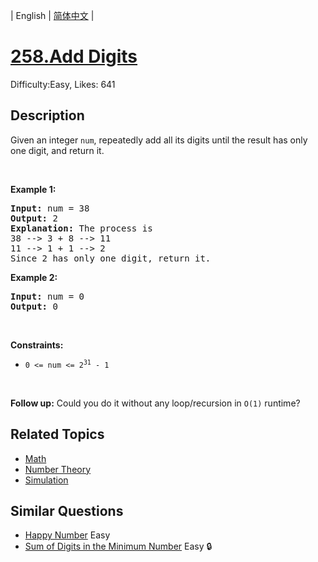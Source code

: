 
| English | [简体中文](problem_zh.md) |

# [258.Add Digits](https://leetcode.com/problems/add-digits/)
Difficulty:Easy, Likes: 641

## Description

<p>Given an integer <code>num</code>, repeatedly add all its digits until the result has only one digit, and return it.</p>

<p>&nbsp;</p>
<p><strong class="example">Example 1:</strong></p>

<pre>
<strong>Input:</strong> num = 38
<strong>Output:</strong> 2
<strong>Explanation:</strong> The process is
38 --&gt; 3 + 8 --&gt; 11
11 --&gt; 1 + 1 --&gt; 2 
Since 2 has only one digit, return it.
</pre>

<p><strong class="example">Example 2:</strong></p>

<pre>
<strong>Input:</strong> num = 0
<strong>Output:</strong> 0
</pre>

<p>&nbsp;</p>
<p><strong>Constraints:</strong></p>

<ul>
	<li><code>0 &lt;= num &lt;= 2<sup>31</sup> - 1</code></li>
</ul>

<p>&nbsp;</p>
<p><strong>Follow up:</strong> Could you do it without any loop/recursion in <code>O(1)</code> runtime?</p>


## Related Topics

- [Math](https://leetcode.com/tag/math/)
- [Number Theory](https://leetcode.com/tag/number-theory/)
- [Simulation](https://leetcode.com/tag/simulation/)

## Similar Questions

- [Happy Number](../happy-number/README_EN.md) Easy 
- [Sum of Digits in the Minimum Number](../sum-of-digits-in-the-minimum-number/README_EN.md) Easy 🔒
